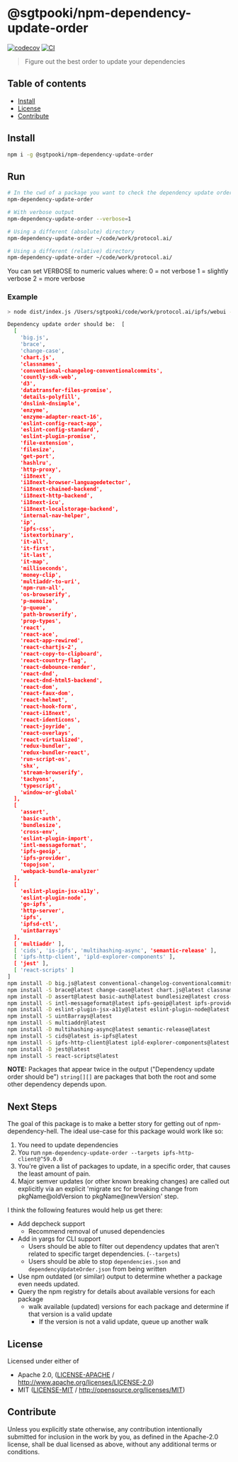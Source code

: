 # @sgtpooki/npm-dependency-update-order <!-- omit in toc -->

[![codecov](https://img.shields.io/codecov/c/github/SgtPooki/npm-dependency-update-order.svg?style=flat-square)](https://codecov.io/gh/SgtPooki/npm-dependency-update-order)
[![CI](https://img.shields.io/github/workflow/status/SgtPooki/npm-dependency-update-order/test%20&%20maybe%20release/main?style=flat-square)](https://github.com/SgtPooki/npm-dependency-update-order/actions/workflows/js-test-and-release.yml)

> Figure out the best order to update your dependencies

## Table of contents <!-- omit in toc -->

- [Install](#install)
- [License](#license)
- [Contribute](#contribute)

## Install

```bash
npm i -g @sgtpooki/npm-dependency-update-order
```

## Run


```bash
# In the cwd of a package you want to check the dependency update order for
npm-dependency-update-order

# With verbose output
npm-dependency-update-order --verbose=1

# Using a different (absolute) directory
npm-dependency-update-order ~/code/work/protocol.ai/

# Using a different (relative) directory
npm-dependency-update-order ~/code/work/protocol.ai/
```

You can set VERBOSE to numeric values where:
  0 = not verbose
  1 = slightly verbose
  2 = more verbose

### Example

```bash
> node dist/index.js /Users/sgtpooki/code/work/protocol.ai/ipfs/webui --verbose=1

Dependency update order should be:  [
  [
    'big.js',
    'brace',
    'change-case',
    'chart.js',
    'classnames',
    'conventional-changelog-conventionalcommits',
    'countly-sdk-web',
    'd3',
    'datatransfer-files-promise',
    'details-polyfill',
    'dnslink-dnsimple',
    'enzyme',
    'enzyme-adapter-react-16',
    'eslint-config-react-app',
    'eslint-config-standard',
    'eslint-plugin-promise',
    'file-extension',
    'filesize',
    'get-port',
    'hashlru',
    'http-proxy',
    'i18next',
    'i18next-browser-languagedetector',
    'i18next-chained-backend',
    'i18next-http-backend',
    'i18next-icu',
    'i18next-localstorage-backend',
    'internal-nav-helper',
    'ip',
    'ipfs-css',
    'istextorbinary',
    'it-all',
    'it-first',
    'it-last',
    'it-map',
    'milliseconds',
    'money-clip',
    'multiaddr-to-uri',
    'npm-run-all',
    'os-browserify',
    'p-memoize',
    'p-queue',
    'path-browserify',
    'prop-types',
    'react',
    'react-ace',
    'react-app-rewired',
    'react-chartjs-2',
    'react-copy-to-clipboard',
    'react-country-flag',
    'react-debounce-render',
    'react-dnd',
    'react-dnd-html5-backend',
    'react-dom',
    'react-faux-dom',
    'react-helmet',
    'react-hook-form',
    'react-i18next',
    'react-identicons',
    'react-joyride',
    'react-overlays',
    'react-virtualized',
    'redux-bundler',
    'redux-bundler-react',
    'run-script-os',
    'shx',
    'stream-browserify',
    'tachyons',
    'typescript',
    'window-or-global'
  ],
  [
    'assert',
    'basic-auth',
    'bundlesize',
    'cross-env',
    'eslint-plugin-import',
    'intl-messageformat',
    'ipfs-geoip',
    'ipfs-provider',
    'topojson',
    'webpack-bundle-analyzer'
  ],
  [
    'eslint-plugin-jsx-a11y',
    'eslint-plugin-node',
    'go-ipfs',
    'http-server',
    'ipfs',
    'ipfsd-ctl',
    'uint8arrays'
  ],
  [ 'multiaddr' ],
  [ 'cids', 'is-ipfs', 'multihashing-async', 'semantic-release' ],
  [ 'ipfs-http-client', 'ipld-explorer-components' ],
  [ 'jest' ],
  [ 'react-scripts' ]
]
npm install -D big.js@latest conventional-changelog-conventionalcommits@latest dnslink-dnsimple@latest enzyme@latest enzyme-adapter-react-16@latest eslint-config-react-app@latest eslint-config-standard@latest eslint-plugin-promise@latest get-port@latest http-proxy@latest npm-run-all@latest os-browserify@latest path-browserify@latest react-app-rewired@latest run-script-os@latest shx@latest stream-browserify@latest typescript@latest
npm install -S brace@latest change-case@latest chart.js@latest classnames@latest countly-sdk-web@latest d3@latest datatransfer-files-promise@latest details-polyfill@latest file-extension@latest filesize@latest hashlru@latest i18next@latest i18next-browser-languagedetector@latest i18next-chained-backend@latest i18next-http-backend@latest i18next-icu@latest i18next-localstorage-backend@latest internal-nav-helper@latest ip@latest ipfs-css@latest istextorbinary@latest it-all@latest it-first@latest it-last@latest it-map@latest milliseconds@latest money-clip@latest multiaddr-to-uri@latest p-memoize@latest p-queue@latest prop-types@latest react@latest react-ace@latest react-chartjs-2@latest react-copy-to-clipboard@latest react-country-flag@latest react-debounce-render@latest react-dnd@latest react-dnd-html5-backend@latest react-dom@latest react-faux-dom@latest react-helmet@latest react-hook-form@latest react-i18next@latest react-identicons@latest react-joyride@latest react-overlays@latest react-virtualized@latest redux-bundler@latest redux-bundler-react@latest tachyons@latest window-or-global@latest
npm install -D assert@latest basic-auth@latest bundlesize@latest cross-env@latest eslint-plugin-import@latest webpack-bundle-analyzer@latest
npm install -S intl-messageformat@latest ipfs-geoip@latest ipfs-provider@latest topojson@latest
npm install -D eslint-plugin-jsx-a11y@latest eslint-plugin-node@latest go-ipfs@latest http-server@latest ipfs@latest ipfsd-ctl@latest
npm install -S uint8arrays@latest
npm install -S multiaddr@latest
npm install -D multihashing-async@latest semantic-release@latest
npm install -S cids@latest is-ipfs@latest
npm install -S ipfs-http-client@latest ipld-explorer-components@latest
npm install -D jest@latest
npm install -S react-scripts@latest
```

**NOTE:** Packages that appear twice in the output ("Dependency update order should be") `string[][]` are packages that both the root and some other dependency depends upon.

## Next Steps

The goal of this package is to make a better story for getting out of npm-dependency-hell. The ideal use-case for this package would work like so:

1. You need to update dependencies
1. You run `npm-dependency-update-order --targets ipfs-http-client@^59.0.0`
1. You're given a list of packages to update, in a specific order, that causes the least amount of pain.
  1. Major semver updates (or other known breaking changes) are called out explicitly via an explicit 'migrate src for breaking change from pkgName@oldVersion to pkgName@newVersion' step.

I think the following features would help us get there:

* Add depcheck support
  * Recommend removal of unused dependencies
* Add in yargs for CLI support
  * Users should be able to filter out dependency updates that aren't related to specific target dependencies. (`--targets`)
  * Users should be able to stop `dependencies.json` and `dependencyUpdateOrder.json` from being written
* Use npm outdated (or similar) output to determine whether a package even needs updated.
* Query the npm registry for details about available versions for each package
  * walk available (updated) versions for each package and determine if that version is a valid update
    * If the version is not a valid update, queue up another walk

## License

Licensed under either of

- Apache 2.0, ([LICENSE-APACHE](LICENSE-APACHE) / <http://www.apache.org/licenses/LICENSE-2.0>)
- MIT ([LICENSE-MIT](LICENSE-MIT) / <http://opensource.org/licenses/MIT>)

## Contribute

Unless you explicitly state otherwise, any contribution intentionally submitted for inclusion in the work by you, as defined in the Apache-2.0 license, shall be dual licensed as above, without any additional terms or conditions.
